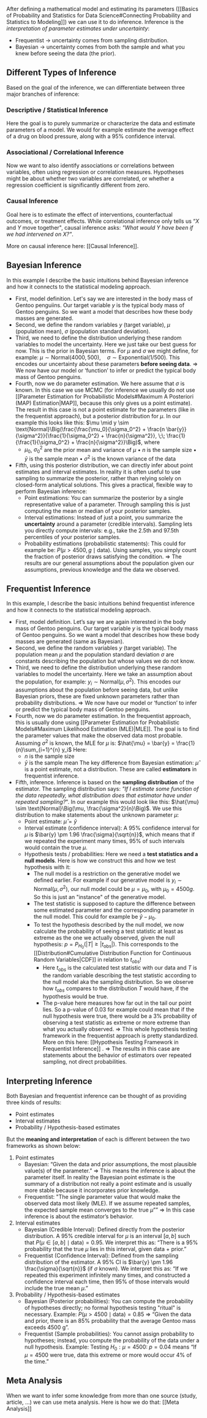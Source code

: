 After defining a mathematical model and estimating its parameters ([[Basics of Probability and Statistics for Data Science#Connecting Probability and Statistics to Modeling]]) we can use it to do inference. Inference is the _interpretation of parameter estimates under uncertainty_:
- Frequentist → uncertainty comes from sampling distribution. 
- Bayesian → uncertainty comes from both the sample and what you knew before seeing the data (the prior).
## Different Types of Inference
Based on the goal of the inference, we can differentiate between three major branches of inference: 
### Descriptive / Statistical Inference
Here the goal is to purely summarize or characterize the data and estimate parameters of a model. We would for example estimate the average effect of a drug on blood pressure, along with a 95% confidence interval.
### Associational / Correlational Inference
Now we want to also identify associations or correlations between variables, often using regression or correlation measures. Hypotheses might be about whether two variables are correlated, or whether a regression coefficient is significantly different from zero.
### Causal Inference
Goal here is to estimate the effect of interventions, counterfactual outcomes, or treatment effects. While correlational inference only tells us “$X$ and $Y$ move together", causal inference asks: _"What would $Y$ have been if we had intervened on $X$?"_.

More on causal inference here: [[Causal Inference]].
## Bayesian Inference
In this example I describe the basic intuitions behind Bayesian inference and how it connects to the statistical modeling approach. 

- First, model definition. Let's say we are interested in the body mass of Gentoo penguiins. Our target variable $y$ is the typical body mass of Gentoo penguins. So we want a model that describes how these body masses are generated.
- Second, we define the random variables $y$ (target variable), $μ$ (population mean), $σ$ (population standard deviation). 
- Third, we need to define the distribution underlying these random variables to model the uncertainty. Here we just take our best guess for now. This is the prior in Bayesian terms. For $μ$ and $σ$ we might define, for example: $\mu \sim \text{Normal}(4000, 500), \quad \sigma \sim \text{Exponential}(1/500)$.  This encodes our uncertainty about these parameters **before seeing data**. 
  => We now have our model or ‘function’ to infer or predict the typical body mass of Gentoo penguins.
- Fourth, now we do parameter estimation. We here assume that $σ$ is known. In this case we use MCMC (for inference we usually do not use [[Parameter Estimation for Probabilistic Models#Maximum A Posteriori (MAP) Estimation|MAP]], because this only gives us a point estimate). The result in this case is not a point estimate for the parameters (like in the frequentist approach), but a posterior distribution for $μ$. In our example this looks like this: $\mu \mid y \sim \text{Normal}\Big(\frac{\frac{\mu_0}{\sigma_0^2} + \frac{n \bar{y}}{\sigma^2}}{\frac{1}{\sigma_0^2} + \frac{n}{\sigma^2}}, \;\; \frac{1}{\frac{1}{\sigma_0^2} + \frac{n}{\sigma^2}}\Big)$, where 
	- $\mu_0$, $\sigma_0^2$ are the prior mean and variance of $μ$
	•	$n$ is the sample size
	•	$\bar{y}$ is the sample mean
	•	$\sigma^2$ is the known variance of the data
- Fifth, using this posterior distribution, we can directly infer about point estimates and interval estimates. In reality it is often useful to use sampling to summarize the posterior, rather than relying solely on closed-form analytical solutions. This gives a practical, flexible way to perform Bayesian inference:
	- Point estimations: You can summarize the posterior by a single representative value of a parameter. Through sampling this is just computing the mean or median of your posterior samples.    
	- Interval estimations: Instead of just a point, you summarize the **uncertainty** around a parameter (credible intervals). Sampling lets you directly compute intervals: e.g., take the 2.5th and 97.5th percentiles of your posterior samples.
	- Probability estimations (probabilistic statements): This could for example be: $P(μ > 4500,g \mid \text{data})$. Using samples, you simply count the fraction of posterior draws satisfying the condition.
=> The results are our general assumptions about the population given our assumptions, previous knowledge and the data we observed.
## Frequentist Inference
In this example, I describe the basic intuitions behind frequentist inference and how it connects to the statistical modeling approach.

- First, model definition. Let’s say we are again interested in the body mass of Gentoo penguins. Our target variable $y$ is the typical body mass of Gentoo penguins. So we want a model that describes how these body masses are generated (same as Bayesian).
- Second, we define the random variables $y$ (target variable). The population mean $\mu$ and the population standard deviation $\sigma$ are constants describing the population but whose values we do not know.
- Third, we need to define the distribution underlying these random variables to model the uncertainty. Here we take an assumption about the population, for example: $y_i \sim \text{Normal}(\mu, \sigma^2)$. This encodes our assumptions about the population before seeing data, but unlike Bayesian priors, these are fixed unknown parameters rather than probability distributions.
  => We now have our model or ‘function’ to infer or predict the typical body mass of Gentoo penguins.
- Fourth, now we do parameter estimation. In the frequentist approach, this is usually done using [[Parameter Estimation for Probabilistic Models#Maximum Likelihood Estimation (MLE)|MLE]]. The goal is to find the parameter values that make the observed data most probable. Assuming $\sigma^2$ is known, the MLE for $\mu$ is: $\hat{\mu} = \bar{y} = \frac{1}{n}\sum_{i=1}^{n} y_i$
	Here:
	- $n$ is the sample size
	- $\bar{y}$ is the sample mean
	The key difference from Bayesian estimation: $\hat{\mu}$ is a point estimate, not a distribution. These are called **estimators** in frequentist inference.
- Fifth, inference. Inference is based on the **sampling distribution** of the estimator. The sampling distribution says: *"If I estimate some function of the data repeatedly, what distribution does that estimator have under repeated sampling?*". In our example this would look like this: $\hat{\mu} \sim \text{Normal}\Big(\mu, \frac{\sigma^2}{n}\Big)$.
	We use this distribution to make statements about the unknown parameter $\mu$:
	- Point estimate: $\hat{\mu} = \bar{y}$
	- Interval estimate (confidence interval): A 95% confidence interval for $\mu$ is $\bar{y} \pm 1.96 \frac{\sigma}{\sqrt{n}}$, which means that if we repeated the experiment many times, 95% of such intervals would contain the true $\mu$.
	- Hypothesis tests / probabilities: Here we need a **test statistics and a null models**. Here is how we construct this and how we test hypothesis with it:
		- The null model is a restriction on the generative model we defined earlier. For example if our generative model is $y_i \sim \text{Normal}(\mu, \sigma^2)$, our null model could be $\mu = \mu_0$, with $\mu_0 = 4500g$. So this is just an "instance" of the generative model. 
		- The test statistic is supposed to capture the difference between some estimated parameter and the corresponding parameter in the null model. This could for example be $\hat{y}-\mu_0$.
		- To test the hypothesis described by the null model, we now calculate the probability of seeing a test statistic at least as extreme as the one we actually observed, given the null hypothesis: $p = P_{H_0}\big( |T| \ge |t_{\text{obs}}| \big)$. This corresponds to the [[Distribution#Cumulative Distribution Function for Continuous Random Variables|CDF]] in relation to $t_{obs}$!
			- Here $t_{obs}$ is the calculated test statistic with our data and $T$ is the random variable describing the test statistic according to the null model aka the sampling distribution. So we observe how $t_{obs}$ compares to the distribution $T$ would have, if the hypothesis would be true. 
			- The p-value here measures how far out in the tail our point lies. So a p-value of $0.03$ for example could mean that if the null hypothesis were true, there would be a 3% probability of observing a test statistic as extreme or more extreme than what you actually observed. 
		=> This whole hypothesis testing framework in the frequentist approach is pretty standardized. More on this here: [[Hypothesis Testing Framework in Frequentist Inference]] .
=> The results in this case are statements about the behavior of estimators over repeated sampling, not direct probabilities.
## Interpreting Inference
Both Bayesian and frequentist inference can be thought of as providing three kinds of results:
- Point estimates
- Interval estimates
- Probability / Hypothesis-based estimates

But the **meaning and interpretation** of each is different between the two frameworks as shown below:
1. Point estimates
	- Bayesian: “Given the data and prior assumptions, the most plausible value(s) of the parameter.” => This means the inference is about the parameter itself. In reality the Bayesian point estimate is the summary of a distribution not really a point estimate and is usually more stable because it incorporates prior knowledge. 
	- Frequentist: "The single parameter value that would make the observed data most likely (MLE). If we assume repeated samples, the expected sample mean converges to the true $μ$”” => In this case inference is about the estimator’s behavior. 
2. Interval estimates
	- Bayesian (Credible Interval): Defined directly from the posterior distribution. A $95$% credible interval for $μ$ is an interval $[a,b]$ such that $P(\mu \in [a,b] \mid \text{data}) = 0.95$. We interpret this as: “There is a $95$% probability that the true $μ$ lies in this interval, given data + prior.”
	- Frequentist (Confidence Interval): Defined from the sampling distribution of the estimator. A $95$% CI is $\bar{y} \pm 1.96 \frac{\sigma}{\sqrt{n}}$ (if $σ$ known). We interpret this as: “If we repeated this experiment infinitely many times, and constructed a confidence interval each time, then $95$% of those intervals would include the true mean $μ$.”
3. Probability / Hypothesis-based estimates
	- Bayesian (Posterior probabilities): You can compute the probability of hypotheses directly; no formal hypothesis testing "ritual" is necessary. Example: $P(\mu > 4500 \mid \text{data}) = 0.85$ => “Given the data and prior, there is an 85% probability that the average Gentoo mass exceeds 4500 g”.
	- Frequentist (Sample probabilities): You cannot assign probability to hypotheses; instead, you compute the probability of the data under a null hypothesis. Example: Testing $H_0: \mu = 4500$: $p = 0.04$ means “If $μ = 4500$ were true, data this extreme or more would occur 4% of the time.”
## Meta Analysis
When we want to infer some knowledge from more than one source (study, article, ...) we can use meta analysis. Here is how we do that: [[Meta Analysis]]
